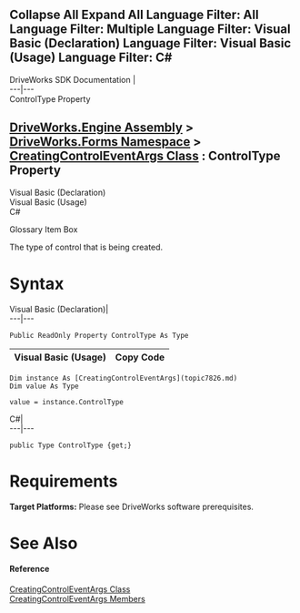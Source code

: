 Collapse All Expand All Language Filter: All  Language Filter: Multiple  Language Filter: Visual Basic (Declaration) Language Filter: Visual Basic (Usage) Language Filter: C#  
---  
DriveWorks SDK Documentation  |   
---|---  
ControlType Property   
  
[DriveWorks.Engine Assembly](topic2156.md) > [DriveWorks.Forms Namespace](topic7266.md) > [CreatingControlEventArgs Class](topic7826.md) : ControlType Property  
---  
  
Visual Basic (Declaration)    
Visual Basic (Usage)    
C# 

Glossary Item Box

The type of control that is being created. 

# Syntax

Visual Basic (Declaration)|   
---|---  
      
    
    Public ReadOnly Property ControlType As Type  
  
Visual Basic (Usage)| Copy Code  
---|---  
      
    
    Dim instance As [CreatingControlEventArgs](topic7826.md)
    Dim value As Type
     
    value = instance.ControlType  
  
C#|   
---|---  
      
    
    public Type ControlType {get;}  
  
# Requirements

**Target Platforms:** Please see DriveWorks software prerequisites.

# See Also

#### Reference

[CreatingControlEventArgs Class](topic7826.md)   
[CreatingControlEventArgs Members](topic7827.md)


